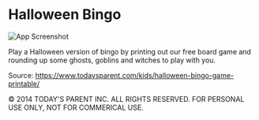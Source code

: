 # Halloween Bingo
![App Screenshot](https://www.todaysparent.com/wp-content/uploads/2014/09/halloween-bingo-printable-768x432-1506087876.jpg)

Play a Halloween version of bingo by printing out our free board game and rounding up some ghosts, goblins and witches to play with you.

Source: https://www.todaysparent.com/kids/halloween-bingo-game-printable/

© 2014 TODAY'S PARENT INC. ALL RIGHTS RESERVED. FOR PERSONAL USE ONLY, NOT FOR COMMERICAL USE.
